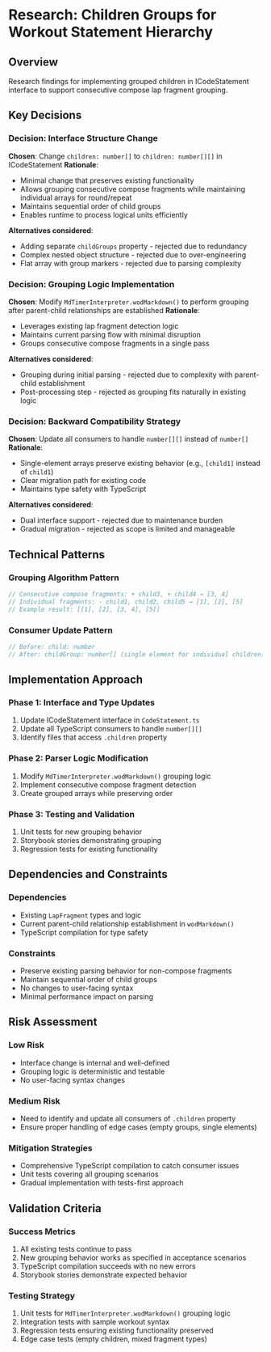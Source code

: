 # Research: Children Groups for Workout Statement Hierarchy

## Overview
Research findings for implementing grouped children in ICodeStatement interface to support consecutive compose lap fragment grouping.

## Key Decisions

### Decision: Interface Structure Change
**Chosen**: Change `children: number[]` to `children: number[][]` in ICodeStatement
**Rationale**: 
- Minimal change that preserves existing functionality
- Allows grouping consecutive compose fragments while maintaining individual arrays for round/repeat
- Maintains sequential order of child groups
- Enables runtime to process logical units efficiently

**Alternatives considered**:
- Adding separate `childGroups` property - rejected due to redundancy
- Complex nested object structure - rejected due to over-engineering
- Flat array with group markers - rejected due to parsing complexity

### Decision: Grouping Logic Implementation
**Chosen**: Modify `MdTimerInterpreter.wodMarkdown()` to perform grouping after parent-child relationships are established
**Rationale**:
- Leverages existing lap fragment detection logic
- Maintains current parsing flow with minimal disruption
- Groups consecutive compose fragments in a single pass

**Alternatives considered**:
- Grouping during initial parsing - rejected due to complexity with parent-child establishment
- Post-processing step - rejected as grouping fits naturally in existing logic

### Decision: Backward Compatibility Strategy
**Chosen**: Update all consumers to handle `number[][]` instead of `number[]`
**Rationale**:
- Single-element arrays preserve existing behavior (e.g., `[child1]` instead of `child1`)
- Clear migration path for existing code
- Maintains type safety with TypeScript

**Alternatives considered**:
- Dual interface support - rejected due to maintenance burden
- Gradual migration - rejected as scope is limited and manageable

## Technical Patterns

### Grouping Algorithm Pattern
```typescript
// Consecutive compose fragments: + child3, + child4 → [3, 4]
// Individual fragments: - child1, child2, child5 → [1], [2], [5]
// Example result: [[1], [2], [3, 4], [5]]
```

### Consumer Update Pattern
```typescript
// Before: child: number
// After: childGroup: number[] (single element for individual children)
```

## Implementation Approach

### Phase 1: Interface and Type Updates
1. Update ICodeStatement interface in `CodeStatement.ts`
2. Update all TypeScript consumers to handle `number[][]`
3. Identify files that access `.children` property

### Phase 2: Parser Logic Modification
1. Modify `MdTimerInterpreter.wodMarkdown()` grouping logic
2. Implement consecutive compose fragment detection
3. Create grouped arrays while preserving order

### Phase 3: Testing and Validation
1. Unit tests for new grouping behavior
2. Storybook stories demonstrating grouping
3. Regression tests for existing functionality

## Dependencies and Constraints

### Dependencies
- Existing `LapFragment` types and logic
- Current parent-child relationship establishment in `wodMarkdown()`
- TypeScript compilation for type safety

### Constraints
- Preserve existing parsing behavior for non-compose fragments
- Maintain sequential order of child groups
- No changes to user-facing syntax
- Minimal performance impact on parsing

## Risk Assessment

### Low Risk
- Interface change is internal and well-defined
- Grouping logic is deterministic and testable
- No user-facing syntax changes

### Medium Risk
- Need to identify and update all consumers of `.children` property
- Ensure proper handling of edge cases (empty groups, single elements)

### Mitigation Strategies
- Comprehensive TypeScript compilation to catch consumer issues
- Unit tests covering all grouping scenarios
- Gradual implementation with tests-first approach

## Validation Criteria

### Success Metrics
1. All existing tests continue to pass
2. New grouping behavior works as specified in acceptance scenarios
3. TypeScript compilation succeeds with no new errors
4. Storybook stories demonstrate expected behavior

### Testing Strategy
1. Unit tests for `MdTimerInterpreter.wodMarkdown()` grouping logic
2. Integration tests with sample workout syntax
3. Regression tests ensuring existing functionality preserved
4. Edge case tests (empty children, mixed fragment types)
